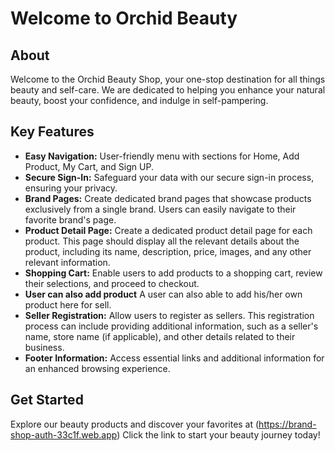# Welcome to Orchid Beauty

## About
Welcome to the Orchid Beauty Shop, your one-stop destination for all things beauty and self-care. We are dedicated to helping you enhance your natural beauty, boost your confidence, and indulge in self-pampering.

## Key Features
- **Easy Navigation:** User-friendly menu with sections for Home, Add Product, My Cart, and Sign UP.
- **Secure Sign-In:** Safeguard your data with our secure sign-in process, ensuring your privacy.
- **Brand Pages:** Create dedicated brand pages that showcase products exclusively from a single brand. Users can easily navigate to their favorite brand's page.
- **Product Detail Page:** Create a dedicated product detail page for each product. This page should display all the relevant details about the product, including its name, description, price, images, and any other relevant information.
- **Shopping Cart:** Enable users to add products to a shopping cart, review their selections, and proceed to checkout.
- **User can also add product** A user can also able to add his/her own product here for sell.
- **Seller Registration:**  Allow users to register as sellers. This registration process can include providing additional information, such as a seller's name, store name (if applicable), and other details related to their business.
- **Footer Information:** Access essential links and additional information for an enhanced browsing experience.

## Get Started
Explore our beauty products and discover your favorites at (https://brand-shop-auth-33c1f.web.app) Click the link to start your beauty journey today!




